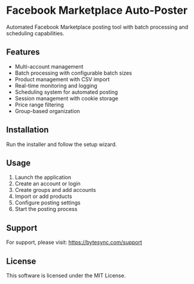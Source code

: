 # Facebook Marketplace Auto-Poster

Automated Facebook Marketplace posting tool with batch processing and scheduling capabilities.

## Features

- Multi-account management
- Batch processing with configurable batch sizes
- Product management with CSV import
- Real-time monitoring and logging
- Scheduling system for automated posting
- Session management with cookie storage
- Price range filtering
- Group-based organization

## Installation

Run the installer and follow the setup wizard.

## Usage

1. Launch the application
2. Create an account or login
3. Create groups and add accounts
4. Import or add products
5. Configure posting settings
6. Start the posting process

## Support

For support, please visit: https://bytesync.com/support

## License

This software is licensed under the MIT License.
